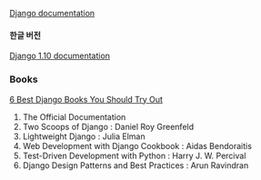 [Django documentation](https://docs.djangoproject.com/en/1.10/)

#### 한글 버전 

[Django 1.10 documentation](http://django-document-korean.readthedocs.io/ko/latest/intro/index.html)

### Books

[6 Best Django Books You Should Try Out](http://www.techaltair.com/6-best-django-books-you-should-try-out/)

1. The Official Documentation
2. Two Scoops of Django : Daniel Roy Greenfeld
3. Lightweight Django : Julia Elman
4. Web Development with Django Cookbook : Aidas Bendoraitis
5. Test-Driven Development with Python : Harry J. W. Percival
6. Django Design Patterns and Best Practices : Arun Ravindran